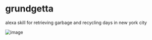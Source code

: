 # grundgetta
alexa skill for retrieving garbage and recycling days in new york city

![image](https://user-images.githubusercontent.com/5098101/63555006-52729b00-c50d-11e9-964e-0d0fd5210e48.png)
